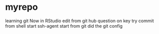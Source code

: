 # myrepo
learning git
Now in RStudio
edit from git hub
question on key
try commit from shell
start ssh-agent
start from git
did the git config
